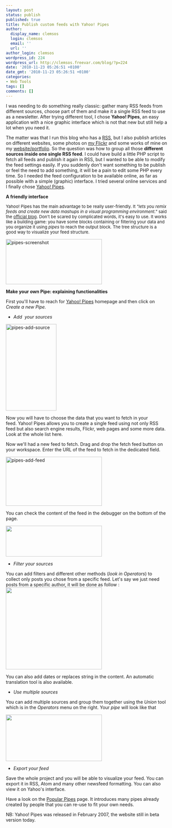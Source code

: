 ```yaml
---
layout: post
status: publish
published: true
title: Publish custom feeds with Yahoo! Pipes
author:
  display_name: clemsos
  login: clemsos
  email: ''
  url: ''
author_login: clemsos
wordpress_id: 224
wordpress_url: http://clemsos.freevar.com/blog/?p=224
date: '2010-11-23 05:26:51 +0100'
date_gmt: '2010-11-23 05:26:51 +0100'
categories:
- Web Tools
tags: []
comments: []
---
```

<p>I was needing to do something really classic: gather many RSS feeds from different sources, choose part of them and make it a single RSS feed to use as a newsletter. After trying different tool, I chose <strong>Yahoo! Pipes</strong>, an easy application with a nice graphic interface which is not that new but still help a lot when you need it. <!--more--></p>
<p>The matter was that I run this blog who has a <a href="http://clemsos.freevar.com/blog/?feed=rss2">RSS</a>, but I also publish articles on different websites, some photos on <a href="http://www.flickr.com/photos/clement-renaud">my Flickr</a> and some works of mine on my <a href="http://clemsos.freevar.com/site">website/portfolio</a>. So the question was how to group all those <strong>different sources inside one single RSS feed</strong>. I could have build a little PHP script to fetch all feeds and publish it again in RSS, but I wanted to be able to modify the feed settings easily. If you suddenly don't want something to be publish or feel the need to add something, it will be a pain to edit some PHP every time. So I needed the feed configuration to be available online, as far as possible with a simple (graphic) interface. I tried several online services and I finally chose <a href="http://pipes.yahoo.com">Yahoo! Pipes</a>.</p>
<p><strong>A friendly interface</strong></p>
<p><span style="font-size: 13.2px;">Yahoo! Pipes has the main advantage to be really user-friendly. It <em>"lets you remix feeds and create new data mashups in a visual programming environment." </em>said the <a href="http://blog.pipes.yahoo.com/2007/02/07/introducing-pipes/">official blog</a>. Don't be scared by complicated words, it's easy to use. It works like a building game: you have some blocks containing or filtering your data and you organize it using <em>pipes </em>to reach the output block<em>. </em>The tree structure is a good way to visualize your feed structure. </span></p>
<p><a href="/{{site.base_url}}/img/wp_blog/2010/09/pipes-screenshot1.jpg"><img class="aligncenter size-medium wp-image-229" title="Yahoo! Pipes screenshot" src="/{{site.base_url}}/img/wp_blog/2010/09/pipes-screenshot-300x141.jpg" alt="pipes-screenshot" width="300" height="141" /></a></p>
<p><strong>Make your own Pipe: explaining functionalities</strong></p>
<p>First you'll have to reach for <a href="http://pipes.yahoo.com/pipes/">Yahoo! Pipes</a> homepage and then click on <em>Create a new Pipe.</em></p>
<ul>
<li><strong><em><span style="font-weight: normal;">Add  your sources</span></em></strong></li>
</ul>
<p><img class="size-full wp-image-227 alignleft" title="Yahoo! Pipes accepted sources " src="/{{site.base_url}}/img/wp_blog/2010/09/pipes-add-source2.jpg" alt="pipes-add-source" width="158" height="270" /></p>
<p>Now you will have to choose the data that you want to fetch in your feed. Yahoo! Pipes allows you to create a single feed using not only RSS feed but also search engine results, Flickr, web pages and some more data. Look at the whole list here.</p>
<p>Now we'll had a new feed to fetch. Drag and drop the fetch feed button on your workspace. Enter the URL of the feed to fetch in the dedicated field.</p>
<p><a href="/{{site.base_url}}/img/wp_blog/2010/09/pipes-add-feed1.jpg"><img class="aligncenter size-medium wp-image-231" title="pipes-add-feed" src="/{{site.base_url}}/img/wp_blog/2010/09/pipes-add-feed-300x153.jpg" alt="pipes-add-feed" width="300" height="153" /></a></p>
<p>You can check the content of the feed in the debugger on the bottom of the page.</p>
<p><a href="/{{site.base_url}}/img/wp_blog/2010/09/pipes-debug1.jpg"><img class="aligncenter size-medium wp-image-232" title="pipes-debug" src="/{{site.base_url}}/img/wp_blog/2010/09/pipes-debug-300x96.jpg" alt="" width="300" height="96" /></a></p>
<ul>
<li><em>Filter your sources</em></li>
</ul>
<p>You can add filters and different other methods (<em>look in Operators</em>) to collect only posts you chose from a specific feed. Let's say we just need posts from a specific author, it will be done as follow :<a href="/{{site.base_url}}/img/wp_blog/2010/09/pipes-filter1.jpg"><img class="aligncenter size-medium wp-image-233" title="pipes-filter" src="/{{site.base_url}}/img/wp_blog/2010/09/pipes-filter-300x256.jpg" alt="" width="300" height="256" /></a></p>
<p>You can also add dates or replaces string in the content. An automatic translation tool is also available.</p>
<ul>
<li><em>Use multiple sources</em></li>
</ul>
<p>You can add multiple sources and group them together using the <em>Union <span style="font-style: normal;">tool which is in the </span>Operators </em>menu on the right. Your <em>pipe </em>will look like that</p>
<p><a href="/{{site.base_url}}/img/wp_blog/2010/09/pipes-union1.jpg"><img class="aligncenter size-medium wp-image-234" title="pipes-union" src="/{{site.base_url}}/img/wp_blog/2010/09/pipes-union-300x145.jpg" alt="" width="300" height="145" /></a></p>
<ul>
<li><em>Export your feed</em></li>
</ul>
<p>Save the whole project and you will be able to visualize your feed. You can export it in RSS, Atom and many other newsfeed formatting. You can also view it on Yahoo's interface.</p>
<p>Have a look on the <a href="http://pipes.yahoo.com/pipes/pipes.popular">Popular Pipes</a> page. It introduces many pipes already created by people that you can re-use to fit your own needs.</p>
<p>NB: Yahoo! Pipes was released in February 2007, the website still in beta version today.</p>
